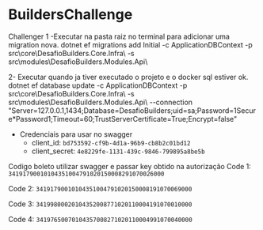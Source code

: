 # BuildersChallenge
 Challenger
1 -Executar na pasta raiz no terminal para adicionar uma migration nova.
dotnet ef migrations add Initial -c ApplicationDBContext -p src\core\DesafioBuilders.Core.Infra\ -s src\modules\DesafioBuilders.Modules.Api\


2- Executar quando ja tiver executado o projeto e o docker sql estiver ok.
dotnet ef database update -c ApplicationDBContext -p src\core\DesafioBuilders.Core.Infra\ -s src\modules\DesafioBuilders.Modules.Api\ --connection "Server=127.0.0.1,1434;Database=DesafioBuilders;uid=sa;Password=1Secure*Password1;Timeout=60;TrustServerCertificate=True;Encrypt=false"




- Credenciais para usar no swagger 
    - client_id: `bd753592-cf9b-4d1a-96b9-cb8b2c01bd12`
    - client_secret: `4e8229fe-1131-439c-9846-799895a8be5b`
    
    
Codigo boleto utilizar swagger e passar key obtido na autorização
Code 1:   `34191790010104351004791020150008291070026000`

Code 2:  `34191790010104351004791020150008191070069000`

Code 3:  `34199800020104352008771020110004191070010000`

Code 4:  `34197650070104357008271020110004991070040000`


